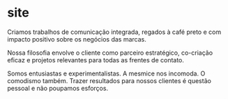 # site

Criamos trabalhos de comunicação integrada, regados à café preto e com impacto positivo sobre os negócios das marcas.

Nossa filosofia envolve o cliente como parceiro estratégico, co-criação eficaz e projetos relevantes para todas as frentes de contato.

Somos entusiastas e experimentalistas. A mesmice nos incomoda. O comodismo também. Trazer resultados para nossos clientes é questão pessoal e não poupamos esforços.
